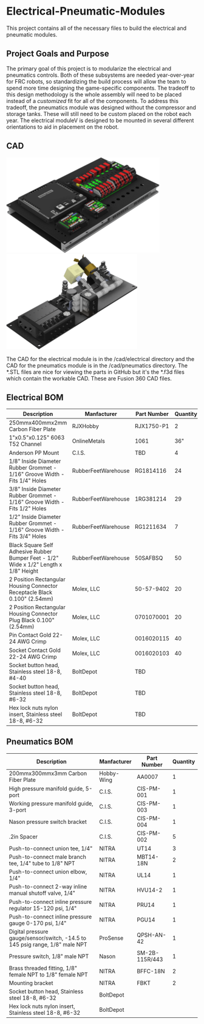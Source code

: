 # Electrical-Pneumatic-Modules

This project contains all of the necessary files to  build the electrical and
pneumatic modules.

## Project Goals and Purpose

The primary goal of this project is to modularize the electrical and pneumatics
controls.  Both of these subsystems are needed year-over-year for FRC robots, so
standardizing the build process will allow the team to spend more time designing
the game-specific components.  The tradeoff to this design methodology is the
whole assembly will need to be placed instead of a *customized* fit for all of
the components.  To address this tradeoff, the pneumatics module was designed
without the compressor and storage tanks.  These will still need to be custom
placed on the robot each year.  The electrical moduleV is designed to be mounted
in several different orientations to aid in placement on the robot.  

## CAD

![Electrical Module](images/ElectricalModule.png)
![Pneumatics Module](images/PneumaticsModule.png)

The CAD for the electrical module is in the /cad/electrical directory and the
CAD for the pneumatics module is in the /cad/pneumatics directory.  The *.STL
files are nice for viewing the parts in GitHub but it's the *.f3d files which
contain the workable CAD.  These are Fusion 360 CAD files.

## Electrical BOM

| Description | Manfacturer | Part Number | Quantity |
| ----------- | ----------- | ----------- | -------- |
| 250mmx400mmx2mm Carbon Fiber Plate | RJXHobby | RJX1750-P1 | 2 |
| 1"x0.5"x0.125" 6063 T52 Channel | OnlineMetals | 1061 | 36" |
| Anderson PP Mount | C.I.S. | TBD | 4 |
| 1/8" Inside Diameter Rubber Grommet - 1/16" Groove Width - Fits 1/4" Holes | RubberFeetWarehouse | RG1814116 | 24 |
| 3/8" Inside Diameter Rubber Grommet - 1/16" Groove Width - Fits 1/2" Holes | RubberFeetWarehouse | 1RG381214 | 29 |
| 1/2" Inside Diameter Rubber Grommet - 1/16" Groove Width - Fits 3/4" Holes | RubberFeetWarehouse | RG1211634 | 7 |
| Black Square Self Adhesive Rubber Bumper Feet - 1/2" Wide x 1/2" Length x 1/8" Height | RubberFeetWarehouse | 50SAFBSQ | 50 |
| 2 Position Rectangular Housing Connector Receptacle Black 0.100" (2.54mm) | Molex, LLC | 50-57-9402 | 20 |
| 2 Position Rectangular Housing Connector Plug Black 0.100" (2.54mm) | Molex, LLC | 0701070001 | 20 |
| Pin Contact Gold 22-24 AWG Crimp | Molex, LLC | 0016020115 | 40 |
| Socket Contact Gold 22-24 AWG Crimp | Molex, LLC | 0016020103 | 40 |
| Socket button head, Stainless steel 18-8, #4-40 | BoltDepot | TBD |
| Socket button head, Stainless steel 18-8, #6-32 | BoltDepot | TBD |
| Hex lock nuts nylon insert, Stainless steel 18-8, #6-32 | BoltDepot | TBD |

## Pneumatics BOM

| Description | Manfacturer | Part Number | Quantity |
| ----------- | ----------- | ----------- | -------- |
| 200mmx300mmx3mm Carbon Fiber Plate | Hobby-Wing | AA0007 | 1 |
| High pressure manifold guide, 5-port | C.I.S. | CIS-PM-001 | 1 |
| Working pressure manifold guide, 3-port | C.I.S. | CIS-PM-003 | 1 |
| Nason pressure switch bracket | C.I.S. | CIS-PM-004 | 1 |
| .2in Spacer | C.I.S. | CIS-PM-002 | 5 |
| Push-to-connect union tee, 1/4" | NITRA | UT14 | 3 |
| Push-to-connect male branch tee, 1/4" tube to 1/8" NPT | NITRA | MBT14-18N | 2 |
| Push-to-connect union elbow, 1/4" | NITRA | UL14 | 1 |
| Push-to-connect 2-way inline manual shutoff valve, 1/4" | NITRA | HVU14-2 | 1 |
| Push-to-connect inline pressure regulator 15-120 psi, 1/4" | NITRA | PRU14 | 1 |
| Push-to-connect inline pressure gauge 0-170 psi, 1/4" | NITRA | PGU14 | 1 |
| Digital pressure gauge/sensor/switch, -14.5 to 145 psig range,  1/8" male NPT | ProSense | QPSH-AN-42 | 1 |
| Pressure switch, 1/8" male NPT | Nason | SM-2B-115R/443 | 1 |
| Brass threaded fitting, 1/8" female NPT to 1/8" female NPT | NITRA | BFFC-18N | 2 |
| Mounting bracket | NITRA | FBKT | 2 |
| Socket button head, Stainless steel 18-8, #6-32 | BoltDepot |  |
| Hex lock nuts nylon insert, Stainless steel 18-8, #6-32 | BoltDepot |  |
